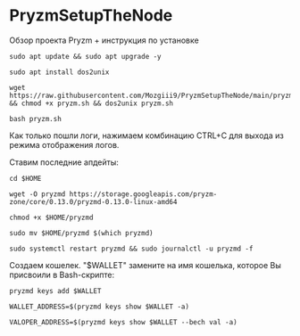 # PryzmSetupTheNode
Обзор проекта Pryzm + инструкция по установке

```
sudo apt update && sudo apt upgrade -y
```

```
sudo apt install dos2unix
```

```
wget https://raw.githubusercontent.com/Mozgiii9/PryzmSetupTheNode/main/pryzm.sh && chmod +x pryzm.sh && dos2unix pryzm.sh
```

```
bash pryzm.sh
```

Как только пошли логи, нажимаем комбинацию CTRL+C для выхода из режима отображения логов.

Ставим последние апдейты:

```
cd $HOME
```

```
wget -O pryzmd https://storage.googleapis.com/pryzm-zone/core/0.13.0/pryzmd-0.13.0-linux-amd64
```

```
chmod +x $HOME/pryzmd
```

```
sudo mv $HOME/pryzmd $(which pryzmd)
```

```
sudo systemctl restart pryzmd && sudo journalctl -u pryzmd -f
```

Создаем кошелек. "$WALLET" замените на имя кошелька, которое Вы присвоили в Bash-скрипте:

```
pryzmd keys add $WALLET
```

```
WALLET_ADDRESS=$(pryzmd keys show $WALLET -a)
```

```
VALOPER_ADDRESS=$(pryzmd keys show $WALLET --bech val -a)
```
